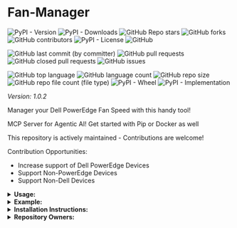 # Fan-Manager

![PyPI - Version](https://img.shields.io/pypi/v/fan-manager)
![PyPI - Downloads](https://img.shields.io/pypi/dd/fan-manager)
![GitHub Repo stars](https://img.shields.io/github/stars/Knuckles-Team/fan-manager)
![GitHub forks](https://img.shields.io/github/forks/Knuckles-Team/fan-manager)
![GitHub contributors](https://img.shields.io/github/contributors/Knuckles-Team/fan-manager)
![PyPI - License](https://img.shields.io/pypi/l/fan-manager)
![GitHub](https://img.shields.io/github/license/Knuckles-Team/fan-manager)

![GitHub last commit (by committer)](https://img.shields.io/github/last-commit/Knuckles-Team/fan-manager)
![GitHub pull requests](https://img.shields.io/github/issues-pr/Knuckles-Team/fan-manager)
![GitHub closed pull requests](https://img.shields.io/github/issues-pr-closed/Knuckles-Team/fan-manager)
![GitHub issues](https://img.shields.io/github/issues/Knuckles-Team/fan-manager)

![GitHub top language](https://img.shields.io/github/languages/top/Knuckles-Team/fan-manager)
![GitHub language count](https://img.shields.io/github/languages/count/Knuckles-Team/fan-manager)
![GitHub repo size](https://img.shields.io/github/repo-size/Knuckles-Team/fan-manager)
![GitHub repo file count (file type)](https://img.shields.io/github/directory-file-count/Knuckles-Team/fan-manager)
![PyPI - Wheel](https://img.shields.io/pypi/wheel/fan-manager)
![PyPI - Implementation](https://img.shields.io/pypi/implementation/fan-manager)

*Version: 1.0.2*

Manager your Dell PowerEdge Fan Speed with this handy tool!

MCP Server for Agentic AI! Get started with Pip or Docker as well

This repository is actively maintained - Contributions are welcome!

Contribution Opportunities:
- Increase support of Dell PowerEdge Devices
- Support Non-PowerEdge Devices
- Support Non-Dell Devices

<details>
  <summary><b>Usage:</b></summary>

| Short Flag | Long Flag   | Description                                            |
|------------|-------------|--------------------------------------------------------|
| -h         | --help      | See usage for fan-manager                              |
| -i         | --intensity | Intensity of Fan Speed - Scales Logarithmically (0-10) |
| -c         | --cold      | Minimum Temperature for Fan Speed                      |
| -w         | --warm      | Maximum Temperature for Fan Speed                      |
| -s         | --slow      | Minimum Fan Speed                                      |
| -f         | --fast      | Maximum Fan Speed                                      |
| -p         | --poll-rate | Poll Rate for CPU Temperature in Seconds               |

</details>

<details>
  <summary><b>Example:</b></summary>

Python
```bash
fan-manager --intensity 5 --cold 50 --warm 80 --slow 5 --fast 100 --poll-rate 24
```

Docker Compose

Fan Manager
```docker-compose
---
services:
  fan-manager:
    image: knucklessg1/fan-manager:latest
    container_name: server_fan_speed
    privileged: true
    environment:
      MODE: "fan-manager"
      INTENSITY: ${INTENSITY}
      COLD: ${COLD}
      WARM: ${WARM}
      SLOW: ${SLOW}
      FAST: ${FAST}
      POLL_RATE: ${POLL_RATE}
    volumes:
      - /dev/ipmi0:/dev/ipmi0
    restart: unless-stopped
```

Fan Manager MCP Server
```docker-compose
---
services:
  fan-manager-mcp:
    image: knucklessg1/fan-manager:latest
    container_name: server_fan_speed
    privileged: true
    environment:
      MODE: "fan-manager-mcp"
      HOST: 0.0.0.0
      PORT: 8030
      TRANSPORT: "http"
    volumes:
      - /dev/ipmi0:/dev/ipmi0
    restart: unless-stopped
```

Docker Run
```bash
docker run -it -d knucklessg1/fan-manager:latest fan-manager
```

Docker Compose
```bash
docker-compose up --build -d
```

## Use with AI

Configure `mcp.json`

Recommended: Store secrets in environment variables with lookup in JSON file.

For Testing Only: Plain text storage will also work, although **not** recommended.

```json
{
  "mcpServers": {
    "fan-manager": {
      "command": "uv",
      "args": [
        "run",
        "--with",
        "fan-manager",
        "fan-manager-mcp"
      ],
      "timeout": 200000
    }
  }
}
```

</details>

<details>
  <summary><b>Installation Instructions:</b></summary>

Install Python Package

```bash
python -m pip install fan-manager
```

</details>

<details>
  <summary><b>Repository Owners:</b></summary>


<img width="100%" height="180em" src="https://github-readme-stats.vercel.app/api?username=Knucklessg1&show_icons=true&hide_border=true&&count_private=true&include_all_commits=true" />

![GitHub followers](https://img.shields.io/github/followers/Knucklessg1)
![GitHub User's stars](https://img.shields.io/github/stars/Knucklessg1)
</details>
